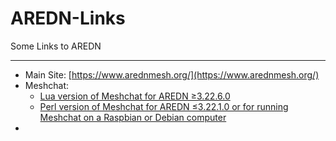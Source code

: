 # AREDN-Links
Some Links to AREDN

---
* Main Site: [https://www.arednmesh.org/](https://www.arednmesh.org/)
* Meshchat:
  * [Lua version of Meshchat for AREDN ≥3.22.6.0](https://github.com/kn6plv/meshchat)
  * [Perl version of Meshchat for AREDN ≤3.22.1.0 or for running Meshchat on a Raspbian or Debian computer](https://www.trevorsbench.com/meshchat-messaging-for-mesh-networks/)
*  
